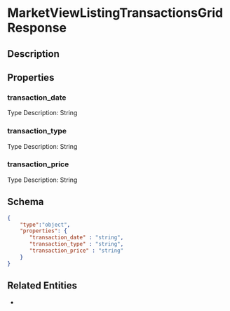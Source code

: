 # MarketViewListingTransactionsGridResponse
## Description

## Properties
### transaction_date


Type Description: String
### transaction_type


Type Description: String
### transaction_price


Type Description: String

## Schema
```json
{
    "type":"object",
    "properties": {
       "transaction_date" : "string",
       "transaction_type" : "string",
       "transaction_price" : "string"
    }
}
```

## Related Entities
- [](.md)

